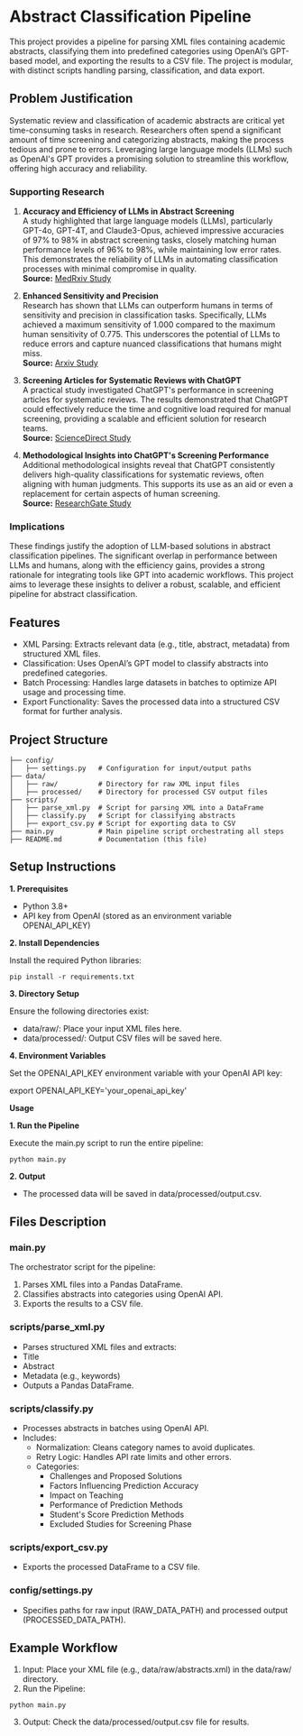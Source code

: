 # Abstract Classification Pipeline

This project provides a pipeline for parsing XML files containing academic abstracts, classifying them into predefined categories using OpenAI’s GPT-based model, and exporting the results to a CSV file. The project is modular, with distinct scripts handling parsing, classification, and data export.

## Problem Justification

Systematic review and classification of academic abstracts are critical yet time-consuming tasks in research. Researchers often spend a significant amount of time screening and categorizing abstracts, making the process tedious and prone to errors. Leveraging large language models (LLMs) such as OpenAI's GPT provides a promising solution to streamline this workflow, offering high accuracy and reliability.

### Supporting Research

1. **Accuracy and Efficiency of LLMs in Abstract Screening**  
   A study highlighted that large language models (LLMs), particularly GPT-4o, GPT-4T, and Claude3-Opus, achieved impressive accuracies of 97% to 98% in abstract screening tasks, closely matching human performance levels of 96% to 98%, while maintaining low error rates. This demonstrates the reliability of LLMs in automating classification processes with minimal compromise in quality.  
   **Source:** [MedRxiv Study](https://www.medrxiv.org/content/10.1101/2024.10.01.24314702v1.full)

2. **Enhanced Sensitivity and Precision**  
   Research has shown that LLMs can outperform humans in terms of sensitivity and precision in classification tasks. Specifically, LLMs achieved a maximum sensitivity of 1.000 compared to the maximum human sensitivity of 0.775. This underscores the potential of LLMs to reduce errors and capture nuanced classifications that humans might miss.  
   **Source:** [Arxiv Study](https://arxiv.org/abs/2411.02451)

3. **Screening Articles for Systematic Reviews with ChatGPT**  
   A practical study investigated ChatGPT's performance in screening articles for systematic reviews. The results demonstrated that ChatGPT could effectively reduce the time and cognitive load required for manual screening, providing a scalable and efficient solution for research teams.  
   **Source:** [ScienceDirect Study](https://www.sciencedirect.com/science/article/pii/S2590118424000303)

4. **Methodological Insights into ChatGPT's Screening Performance**  
   Additional methodological insights reveal that ChatGPT consistently delivers high-quality classifications for systematic reviews, often aligning with human judgments. This supports its use as an aid or even a replacement for certain aspects of human screening.  
   **Source:** [ResearchGate Study](https://www.researchgate.net/publication/379336186_Methodological_insights_into_ChatGPT's_screening_performance_in_systematic_reviews)

### Implications

These findings justify the adoption of LLM-based solutions in abstract classification pipelines. The significant overlap in performance between LLMs and humans, along with the efficiency gains, provides a strong rationale for integrating tools like GPT into academic workflows. This project aims to leverage these insights to deliver a robust, scalable, and efficient pipeline for abstract classification.

## Features

- XML Parsing: Extracts relevant data (e.g., title, abstract, metadata) from structured XML files.
- Classification: Uses OpenAI’s GPT model to classify abstracts into predefined categories.
- Batch Processing: Handles large datasets in batches to optimize API usage and processing time.
- Export Functionality: Saves the processed data into a structured CSV format for further analysis.

## Project Structure

```
├── config/
│   ├── settings.py   # Configuration for input/output paths
├── data/
│   ├── raw/          # Directory for raw XML input files
│   ├── processed/    # Directory for processed CSV output files
├── scripts/
│   ├── parse_xml.py  # Script for parsing XML into a DataFrame
│   ├── classify.py   # Script for classifying abstracts
│   ├── export_csv.py # Script for exporting data to CSV
├── main.py           # Main pipeline script orchestrating all steps
├── README.md         # Documentation (this file)
```

## Setup Instructions

**1. Prerequisites**

- Python 3.8+
- API key from OpenAI (stored as an environment variable OPENAI_API_KEY)

**2. Install Dependencies**

Install the required Python libraries:
```
pip install -r requirements.txt
```

**3. Directory Setup**

Ensure the following directories exist:
- data/raw/: Place your input XML files here.
- data/processed/: Output CSV files will be saved here.

**4. Environment Variables**

Set the OPENAI_API_KEY environment variable with your OpenAI API key:

export OPENAI_API_KEY='your_openai_api_key'

**Usage**

**1. Run the Pipeline**

Execute the main.py script to run the entire pipeline:

```
python main.py
```

**2. Output**

- The processed data will be saved in data/processed/output.csv.

## Files Description

### main.py

The orchestrator script for the pipeline:
1. Parses XML files into a Pandas DataFrame.
2. Classifies abstracts into categories using OpenAI API.
3. Exports the results to a CSV file.

### scripts/parse_xml.py

- Parses structured XML files and extracts:
- Title
- Abstract
- Metadata (e.g., keywords)
- Outputs a Pandas DataFrame.

### scripts/classify.py

- Processes abstracts in batches using OpenAI API.
- Includes:
  - Normalization: Cleans category names to avoid duplicates.
  - Retry Logic: Handles API rate limits and other errors.
  - Categories:
    - Challenges and Proposed Solutions
    - Factors Influencing Prediction Accuracy
    - Impact on Teaching
    - Performance of Prediction Methods
    - Student's Score Prediction Methods
    - Excluded Studies for Screening Phase

### scripts/export_csv.py

- Exports the processed DataFrame to a CSV file.

### config/settings.py

- Specifies paths for raw input (RAW_DATA_PATH) and processed output (PROCESSED_DATA_PATH).

## Example Workflow

1. Input: Place your XML file (e.g., data/raw/abstracts.xml) in the data/raw/ directory.
2.	Run the Pipeline:

```
python main.py
```


3. Output: Check the data/processed/output.csv file for results.
